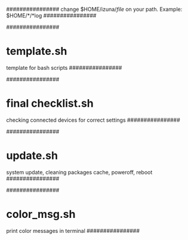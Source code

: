 ################
change $HOME/izuna/*file* on your path. Example: $HOME/*/*log
################

################
# template.sh
template for bash scripts
################

################
# final checklist.sh
checking connected devices for correct settings
################

################
# update.sh
system update, cleaning packages cache, poweroff, reboot
################

################
# color_msg.sh
print color messages in terminal
################
